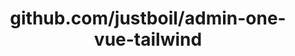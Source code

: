 ---
layout: post
title: github.com/justboil/admin-one-vue-tailwind
categories: link
tags: [انگلیسی, گیت‌هاب, برنامه‌نویسی]
---
